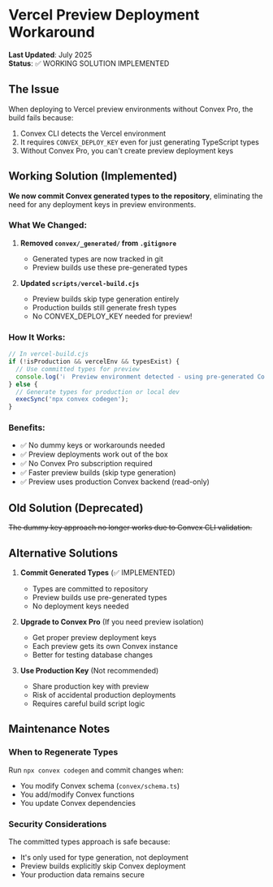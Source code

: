 # Vercel Preview Deployment Workaround

**Last Updated**: July 2025  
**Status**: ✅ WORKING SOLUTION IMPLEMENTED

## The Issue

When deploying to Vercel preview environments without Convex Pro, the build fails because:
1. Convex CLI detects the Vercel environment
2. It requires `CONVEX_DEPLOY_KEY` even for just generating TypeScript types
3. Without Convex Pro, you can't create preview deployment keys

## Working Solution (Implemented)

**We now commit Convex generated types to the repository**, eliminating the need for any deployment keys in preview environments.

### What We Changed:

1. **Removed `convex/_generated/` from `.gitignore`**
   - Generated types are now tracked in git
   - Preview builds use these pre-generated types

2. **Updated `scripts/vercel-build.cjs`**
   - Preview builds skip type generation entirely
   - Production builds still generate fresh types
   - No CONVEX_DEPLOY_KEY needed for preview!

### How It Works:

```javascript
// In vercel-build.cjs
if (!isProduction && vercelEnv && typesExist) {
  // Use committed types for preview
  console.log('ℹ️  Preview environment detected - using pre-generated Convex types');
} else {
  // Generate types for production or local dev
  execSync('npx convex codegen');
}
```

### Benefits:

- ✅ No dummy keys or workarounds needed
- ✅ Preview deployments work out of the box
- ✅ No Convex Pro subscription required
- ✅ Faster preview builds (skip type generation)
- ✅ Preview uses production Convex backend (read-only)

## Old Solution (Deprecated)

~~The dummy key approach no longer works due to Convex CLI validation.~~

## Alternative Solutions

1. **Commit Generated Types** (✅ IMPLEMENTED)
   - Types are committed to repository
   - Preview builds use pre-generated types
   - No deployment keys needed

2. **Upgrade to Convex Pro** (If you need preview isolation)
   - Get proper preview deployment keys
   - Each preview gets its own Convex instance
   - Better for testing database changes

3. **Use Production Key** (Not recommended)
   - Share production key with preview
   - Risk of accidental production deployments
   - Requires careful build script logic

## Maintenance Notes

### When to Regenerate Types

Run `npx convex codegen` and commit changes when:
- You modify Convex schema (`convex/schema.ts`)
- You add/modify Convex functions
- You update Convex dependencies

### Security Considerations

The committed types approach is safe because:
- It's only used for type generation, not deployment
- Preview builds explicitly skip Convex deployment
- Your production data remains secure